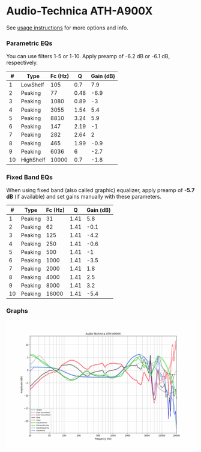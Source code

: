 # Audio-Technica ATH-A900X
See [usage instructions](https://github.com/jaakkopasanen/AutoEq#usage) for more options and info.

### Parametric EQs
You can use filters 1-5 or 1-10. Apply preamp of -6.2 dB or -6.1 dB, respectively.

|   # | Type      |   Fc (Hz) |    Q |   Gain (dB) |
|-----|-----------|-----------|------|-------------|
|   1 | LowShelf  |       105 | 0.7  |         7.9 |
|   2 | Peaking   |        77 | 0.48 |        -6.9 |
|   3 | Peaking   |      1080 | 0.89 |        -3   |
|   4 | Peaking   |      3055 | 1.54 |         5.4 |
|   5 | Peaking   |      8810 | 3.24 |         5.9 |
|   6 | Peaking   |       147 | 2.19 |        -1   |
|   7 | Peaking   |       282 | 2.64 |         2   |
|   8 | Peaking   |       465 | 1.99 |        -0.9 |
|   9 | Peaking   |      6036 | 6    |        -2.7 |
|  10 | HighShelf |     10000 | 0.7  |        -1.8 |

### Fixed Band EQs
When using fixed band (also called graphic) equalizer, apply preamp of **-5.7 dB** (if available) and set gains manually with these parameters.

|   # | Type    |   Fc (Hz) |    Q |   Gain (dB) |
|-----|---------|-----------|------|-------------|
|   1 | Peaking |        31 | 1.41 |         5.8 |
|   2 | Peaking |        62 | 1.41 |        -0.1 |
|   3 | Peaking |       125 | 1.41 |        -4.2 |
|   4 | Peaking |       250 | 1.41 |        -0.6 |
|   5 | Peaking |       500 | 1.41 |        -1   |
|   6 | Peaking |      1000 | 1.41 |        -3.5 |
|   7 | Peaking |      2000 | 1.41 |         1.8 |
|   8 | Peaking |      4000 | 1.41 |         2.5 |
|   9 | Peaking |      8000 | 1.41 |         3.2 |
|  10 | Peaking |     16000 | 1.41 |        -5.4 |

### Graphs
![](./Audio-Technica%20ATH-A900X.png)
